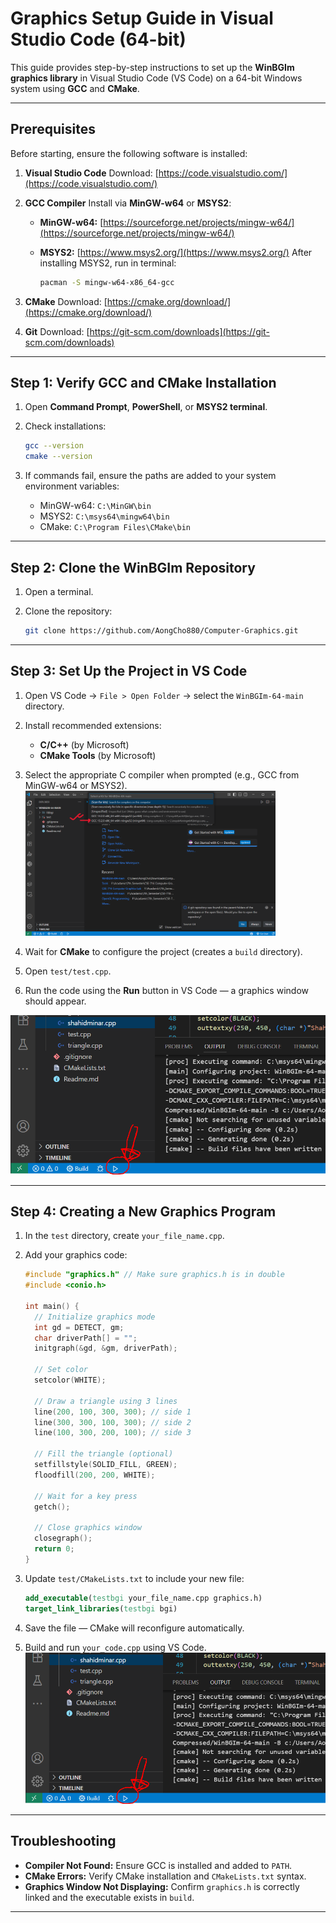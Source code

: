 # Graphics Setup Guide in Visual Studio Code (64-bit)

This guide provides step-by-step instructions to set up the **WinBGIm graphics library** in Visual Studio Code (VS Code) on a 64-bit Windows system using **GCC** and **CMake**.

---

## Prerequisites

Before starting, ensure the following software is installed:

1. **Visual Studio Code**
   Download: [https://code.visualstudio.com/](https://code.visualstudio.com/)

2. **GCC Compiler**
   Install via **MinGW-w64** or **MSYS2**:

    - **MinGW-w64:** [https://sourceforge.net/projects/mingw-w64/](https://sourceforge.net/projects/mingw-w64/)
    - **MSYS2:** [https://www.msys2.org/](https://www.msys2.org/)
      After installing MSYS2, run in terminal:

        ```bash
        pacman -S mingw-w64-x86_64-gcc
        ```

3. **CMake**
   Download: [https://cmake.org/download/](https://cmake.org/download/)

4. **Git**
   Download: [https://git-scm.com/downloads](https://git-scm.com/downloads)

---

## Step 1: Verify GCC and CMake Installation

1. Open **Command Prompt**, **PowerShell**, or **MSYS2 terminal**.
2. Check installations:

    ```bash
    gcc --version
    cmake --version
    ```

3. If commands fail, ensure the paths are added to your system environment variables:

    - MinGW-w64: `C:\MinGW\bin`
    - MSYS2: `C:\msys64\mingw64\bin`
    - CMake: `C:\Program Files\CMake\bin`

---

## Step 2: Clone the WinBGIm Repository

1. Open a terminal.
2. Clone the repository:

    ```bash
    git clone https://github.com/AongCho880/Computer-Graphics.git
    ```

---

## Step 3: Set Up the Project in VS Code

1. Open VS Code → `File > Open Folder` → select the `WinBGIm-64-main` directory.
2. Install recommended extensions:

    - **C/C++** (by Microsoft)
    - **CMake Tools** (by Microsoft)

3. Select the appropriate C compiler when prompted (e.g., GCC from MinGW-w64 or MSYS2).
   <img src="./SS/ChooseCompiler.png" alt="Choose Compiler" width="400"/>
5. Wait for **CMake** to configure the project (creates a `build` directory).
6. Open `test/test.cpp`.
7. Run the code using the **Run** button in VS Code — a graphics window should appear.


![Build and Run](./SS/BuildAndRun.PNG)

---

## Step 4: Creating a New Graphics Program

1. In the `test` directory, create `your_file_name.cpp`.
2. Add your graphics code:

    ```cpp
    #include "graphics.h" // Make sure graphics.h is in double
    #include <conio.h>

    int main() {
      // Initialize graphics mode
      int gd = DETECT, gm;
      char driverPath[] = "";
      initgraph(&gd, &gm, driverPath);

      // Set color
      setcolor(WHITE);

      // Draw a triangle using 3 lines
      line(200, 100, 300, 300); // side 1
      line(300, 300, 100, 300); // side 2
      line(100, 300, 200, 100); // side 3

      // Fill the triangle (optional)
      setfillstyle(SOLID_FILL, GREEN);
      floodfill(200, 200, WHITE);

      // Wait for a key press
      getch();

      // Close graphics window
      closegraph();
      return 0;
    }

    ```

3. Update `test/CMakeLists.txt` to include your new file:

    ```cmake
    add_executable(testbgi your_file_name.cpp graphics.h)
    target_link_libraries(testbgi bgi)
    ```

4. Save the file — CMake will reconfigure automatically.
5. Build and run `your_code.cpp` using VS Code.
   ![Build and Run](ss/BuildAndRun.PNG)

---

## Troubleshooting

-   **Compiler Not Found:** Ensure GCC is installed and added to `PATH`.
-   **CMake Errors:** Verify CMake installation and `CMakeLists.txt` syntax.
-   **Graphics Window Not Displaying:** Confirm `graphics.h` is correctly linked and the executable exists in `build`.

---
